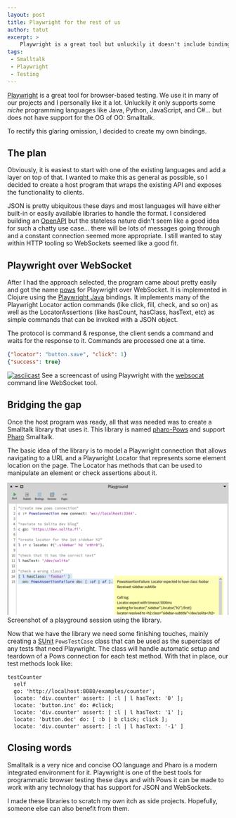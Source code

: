 ```yaml
---
layout: post
title: Playwright for the rest of us
author: tatut
excerpt: >
    Playwright is a great tool but unluckily it doesn't include bindings for every language... until now.
tags:
 - Smalltalk
 - Playwright
 - Testing
---
```


[Playwright](https://playwright.dev) is a great tool for browser-based testing. We use it in many of
our projects and I personally like it a lot. Unluckily it only supports some *niche* programming
languages like Java, Python, JavaScript, and C#... but does not have support for the OG of OO: Smalltalk.

To rectify this glaring omission, I decided to create my own bindings.

## The plan

Obviously, it is easiest to start with one of the existing languages and add a layer on top of that.
I wanted to make this as general as possible, so I decided to create a host program that wraps the
existing API and exposes the functionality to clients.

JSON is pretty ubiquitous these days and most languages will have either built-in or easily available
libraries to handle the format. I considered building an [OpenAPI](https://www.openapis.org) but the
stateless nature didn't seem like a good idea for such a chatty use case... there will be lots of
messages going through and a constant connection seemed more appropriate. I still wanted to stay
within HTTP tooling so WebSockets seemed like a good fit.

## Playwright over WebSocket

After I had the approach selected, the program came about pretty easily and got the name [pows](https://github.com/tatut/pows)
for Playwright over WebSocket. It is implemented in Clojure using the [Playwright Java](https://playwright.dev/java/)
bindings. It implements many of the Playwright Locator action commands (like click, fill, check, and so on)
as well as the LocatorAssertions (like hasCount, hasClass, hasText, etc) as simple commands that can
be invoked with a JSON object.

The protocol is command & response, the client sends a command and waits for the response to it.
Commands are processed one at a time.

```json
{"locator": "button.save", "click": 1}
{"success": true}
```

[![asciicast](https://asciinema.org/a/630656.svg)](https://asciinema.org/a/630656)
See a screencast of using Playwright with the [websocat](https://github.com/vi/websocat)
command line WebSocket tool.

## Bridging the gap

Once the host program was ready, all that was needed was to create a Smalltalk library that uses it.
This library is named [pharo-Pows](https://github.com/tatut/pharo-Pows) and support
[Pharo](https://pharo.org) Smalltalk.

The basic idea of the library is to model a Playwright connection that allows navigating to a URL
and a Playwright Locator that represents some element location on the page.
The Locator has methods that can be used to manipulate an element or check
assertions about it.

![playground](/img/2024-01-pows/pharo-Pows-playground.png)
Screenshot of a playground session using the library.

Now that we have the library we need some finishing touches, mainly creating a [SUnit](https://sunit.sourceforge.net)
`PowsTestCase` class that can be used as the superclass of any tests that need Playwright. The class
will handle automatic setup and teardown of a Pows connection for each test method.
With that in place, our test methods look like:

```smalltalk
testCounter
  self
  go: 'http://localhost:8080/examples/counter';
  locate: 'div.counter' assert: [ :l | l hasText: '0' ];
  locate: 'button.inc' do: #click;
  locate: 'div.counter' assert: [ :l | l hasText: '1' ];
  locate: 'button.dec' do: [ :b | b click; click ];
  locate: 'div.counter' assert: [ :l | l hasText: '-1' ]
```

## Closing words

Smalltalk is a very nice and concise OO language and Pharo is a modern integrated environment
for it.
Playwright is one of the best tools for programmatic browser testing these days and with Pows
it can be made to work with any technology that has support for JSON and WebSockets.

I made these libraries to scratch my own itch as side projects.
Hopefully, someone else can also benefit from them.
